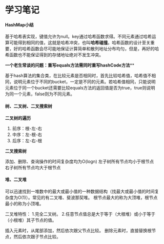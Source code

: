 # 学习笔记

#### HashMap小结

基于哈希表实现，键值允许为null。key通过哈希函数求得。不同元素通过哈希运算可能得到相同的值，这就是哈希冲突，也叫**哈希碰撞**。哈希函数的设计至关重要，好的哈希函数会尽可能地保证计算简单和散列地址分布均匀，但是，再好的哈希函数也不能保证得到的存储地址绝对不发生冲突。

**一个老生常谈的问题：重写equals方法需同时重写hashCode方法****

基于hash算法的集合类，在比较元素是否相同时，首先比较哈希值，哈希值不相同，说明元素位于不同的bucket，一定是不同的元素。若哈希值相同，只能说明元素位于同一个bucket还需要比较equals方法的返回值是否为true，true则说明为同一个元素，false则为不同元素。

#### 树、二叉树、二叉搜索树

**二叉树的遍历**

1. 前序：根-左-右
2. 中序：左-根-右
3. 后序：左-右-根

**二叉搜索树**

添加、删除、查询操作的时间复杂度均为O(logn)
左子树所有节点均小于根节点
右子树所有节点均大于根节点

#### 堆、二叉堆

可以迅速找到一堆数中的最大或最小值的一种数据结构（找最大或最小值的时间复杂度为O(1)）。常见的有二叉堆、斐波那契堆。
根节点最大的称为大顶堆，根节点最小的称为小顶堆。

二叉堆特性：
1.完全二叉树。
2.任意节点值总是大于等于（大根堆）或小于等于（小根堆）其子节点的值。

插入元素时，从尾部添加，然后依次跟父节点比较。
删除元素时，直接替换根节点，然后依次跟子节点比较。